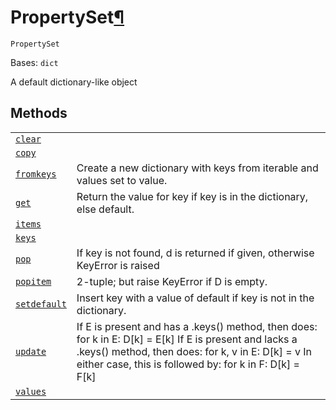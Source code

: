 # PropertySet[¶](#propertyset "Permalink to this headline")

<span id="undefined" />

`PropertySet`

Bases: `dict`

A default dictionary-like object

## Methods

|                                                                                                                                              |                                                                                                                                                                                                                               |
| -------------------------------------------------------------------------------------------------------------------------------------------- | ----------------------------------------------------------------------------------------------------------------------------------------------------------------------------------------------------------------------------- |
| [`clear`](qiskit.transpiler.PropertySet.clear#qiskit.transpiler.PropertySet.clear "qiskit.transpiler.PropertySet.clear")                     |                                                                                                                                                                                                                               |
| [`copy`](qiskit.transpiler.PropertySet.copy#qiskit.transpiler.PropertySet.copy "qiskit.transpiler.PropertySet.copy")                         |                                                                                                                                                                                                                               |
| [`fromkeys`](qiskit.transpiler.PropertySet.fromkeys#qiskit.transpiler.PropertySet.fromkeys "qiskit.transpiler.PropertySet.fromkeys")         | Create a new dictionary with keys from iterable and values set to value.                                                                                                                                                      |
| [`get`](qiskit.transpiler.PropertySet.get#qiskit.transpiler.PropertySet.get "qiskit.transpiler.PropertySet.get")                             | Return the value for key if key is in the dictionary, else default.                                                                                                                                                           |
| [`items`](qiskit.transpiler.PropertySet.items#qiskit.transpiler.PropertySet.items "qiskit.transpiler.PropertySet.items")                     |                                                                                                                                                                                                                               |
| [`keys`](qiskit.transpiler.PropertySet.keys#qiskit.transpiler.PropertySet.keys "qiskit.transpiler.PropertySet.keys")                         |                                                                                                                                                                                                                               |
| [`pop`](qiskit.transpiler.PropertySet.pop#qiskit.transpiler.PropertySet.pop "qiskit.transpiler.PropertySet.pop")                             | If key is not found, d is returned if given, otherwise KeyError is raised                                                                                                                                                     |
| [`popitem`](qiskit.transpiler.PropertySet.popitem#qiskit.transpiler.PropertySet.popitem "qiskit.transpiler.PropertySet.popitem")             | 2-tuple; but raise KeyError if D is empty.                                                                                                                                                                                    |
| [`setdefault`](qiskit.transpiler.PropertySet.setdefault#qiskit.transpiler.PropertySet.setdefault "qiskit.transpiler.PropertySet.setdefault") | Insert key with a value of default if key is not in the dictionary.                                                                                                                                                           |
| [`update`](qiskit.transpiler.PropertySet.update#qiskit.transpiler.PropertySet.update "qiskit.transpiler.PropertySet.update")                 | If E is present and has a .keys() method, then does: for k in E: D\[k] = E\[k] If E is present and lacks a .keys() method, then does: for k, v in E: D\[k] = v In either case, this is followed by: for k in F: D\[k] = F\[k] |
| [`values`](qiskit.transpiler.PropertySet.values#qiskit.transpiler.PropertySet.values "qiskit.transpiler.PropertySet.values")                 |                                                                                                                                                                                                                               |
